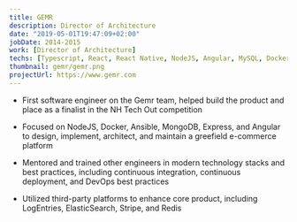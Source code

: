 ```yaml
---
title: GEMR
description: Director of Architecture
date: "2019-05-01T19:47:09+02:00"
jobDate: 2014-2015
work: [Director of Architecture]
techs: [Typescript, React, React Native, NodeJS, Angular, MySQL, Docker, Kubernetes, Android, Stripe, Digital Ocean]
thumbnail: gemr/gemr.png
projectUrl: https://www.gemr.com
---
```


- First software engineer on the Gemr team, helped build the product and place as a finalist in the NH Tech Out competition

- Focused on NodeJS, Docker, Ansible, MongoDB, Express, and Angular to design, implement, architect, and maintain a greefield e-commerce platform

- Mentored and trained other engineers in modern technology stacks and best practices, including continuous integration, continuous deployment, and DevOps best practices

- Utilized third-party platforms to enhance core product, including LogEntries, ElasticSearch, Stripe, and Redis